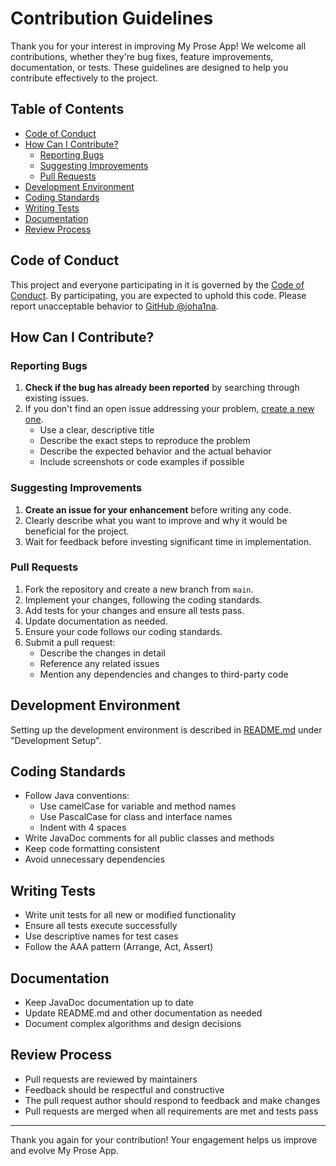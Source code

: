 # Contribution Guidelines

Thank you for your interest in improving My Prose App! We welcome all contributions, whether they're bug fixes, feature improvements, documentation, or tests. These guidelines are designed to help you contribute effectively to the project.

## Table of Contents

- [Code of Conduct](#code-of-conduct)
- [How Can I Contribute?](#how-can-i-contribute)
  - [Reporting Bugs](#reporting-bugs)
  - [Suggesting Improvements](#suggesting-improvements)
  - [Pull Requests](#pull-requests)
- [Development Environment](#development-environment)
- [Coding Standards](#coding-standards)
- [Writing Tests](#writing-tests)
- [Documentation](#documentation)
- [Review Process](#review-process)

## Code of Conduct

This project and everyone participating in it is governed by the [Code of Conduct](CODE_OF_CONDUCT.md). By participating, you are expected to uphold this code. Please report unacceptable behavior to [GitHub @joha1na](https://github.com/joha1na).

## How Can I Contribute?

### Reporting Bugs

1. **Check if the bug has already been reported** by searching through existing issues.
2. If you don't find an open issue addressing your problem, [create a new one](https://github.com/joha1na/my-prose-app/issues/new).
   - Use a clear, descriptive title
   - Describe the exact steps to reproduce the problem
   - Describe the expected behavior and the actual behavior
   - Include screenshots or code examples if possible

### Suggesting Improvements

1. **Create an issue for your enhancement** before writing any code.
2. Clearly describe what you want to improve and why it would be beneficial for the project.
3. Wait for feedback before investing significant time in implementation.

### Pull Requests

1. Fork the repository and create a new branch from `main`.
2. Implement your changes, following the coding standards.
3. Add tests for your changes and ensure all tests pass.
4. Update documentation as needed.
5. Ensure your code follows our coding standards.
6. Submit a pull request:
   - Describe the changes in detail
   - Reference any related issues
   - Mention any dependencies and changes to third-party code

## Development Environment

Setting up the development environment is described in [README.md](README.md) under "Development Setup".

## Coding Standards

- Follow Java conventions:
  - Use camelCase for variable and method names
  - Use PascalCase for class and interface names
  - Indent with 4 spaces
- Write JavaDoc comments for all public classes and methods
- Keep code formatting consistent
- Avoid unnecessary dependencies

## Writing Tests

- Write unit tests for all new or modified functionality
- Ensure all tests execute successfully
- Use descriptive names for test cases
- Follow the AAA pattern (Arrange, Act, Assert)

## Documentation

- Keep JavaDoc documentation up to date
- Update README.md and other documentation as needed
- Document complex algorithms and design decisions

## Review Process

- Pull requests are reviewed by maintainers
- Feedback should be respectful and constructive
- The pull request author should respond to feedback and make changes
- Pull requests are merged when all requirements are met and tests pass

---

Thank you again for your contribution! Your engagement helps us improve and evolve My Prose App.
